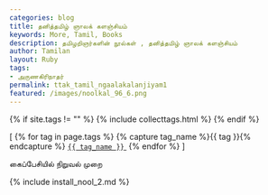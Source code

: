 ```yaml
--- 
categories: blog 
title: தனித்தமிழ் ஞாலக் களஞ்சியம்
keywords: More, Tamil, Books 
description: தமிழறிஞர்களின் நூல்கள் , தனித்தமிழ் ஞாலக் களஞ்சியம்
author: Tamilan 
layout: Ruby 
tags:  
- அருணகிரிநாதர்
permalink: ttak_tamil_ngaalakalanjiyam1 
featured: /images/noolkal_96_6.png 
--- 
```

{% if site.tags != "" %}
  {% include collecttags.html %}
{% endif %} 
 
 
<span>[
{% for tag in page.tags %}
{% capture tag_name %}{{ tag }}{% endcapture %}
<a href="/books/{{ tag_name }}"><code class="highligher-rouge"><nobr>{{ tag_name }}</nobr></code>&nbsp;</a>
{% endfor %}
]</span>
 
<a name="niruval"> கைப்பேசியில் நிறுவல் முறை</a>

{% include install_nool_2.md %} 